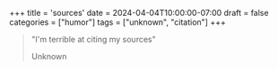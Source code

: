 +++
title = 'sources'
date = 2024-04-04T10:00:00-07:00
draft = false
categories = ["humor"]
tags = ["unknown", "citation"]
+++

> "I'm terrible at citing my sources"
>
> Unknown